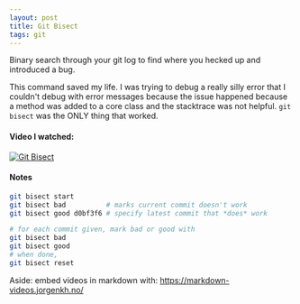 ```yaml
---
layout: post
title: Git Bisect
tags: git
---
```



Binary search through your git log to find where you hecked up and introduced a bug.

This command saved my life. I was trying to debug a really silly error that I couldn't debug with error messages because the issue happened because a method was added to a core class and the stacktrace was not helpful. `git bisect` was the ONLY thing that worked.

#### Video I watched:

[![Git Bisect](https://markdown-videos-api.jorgenkh.no/url?url=https%3A%2F%2Fwww.youtube.com%2Fwatch%3Fv%3DD7JJnLFOn4A)](https://www.youtube.com/watch?v=D7JJnLFOn4A)

#### Notes

```zsh
git bisect start
git bisect bad          # marks current commit doesn't work
git bisect good d0bf3f6 # specify latest commit that *does* work

# for each commit given, mark bad or good with
git bisect bad
git bisect good
# when done,
git bisect reset
```

Aside: embed videos in markdown with: https://markdown-videos.jorgenkh.no/
